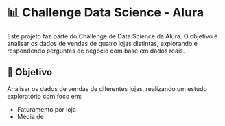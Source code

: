 # 📊 Challenge Data Science - Alura

Este projeto faz parte do Challenge de Data Science da Alura. O objetivo é analisar os dados de vendas de quatro lojas distintas, explorando e respondendo perguntas de negócio com base em dados reais.

## 🧠 Objetivo

Analisar os dados de vendas de diferentes lojas, realizando um estudo exploratório com foco em:

- Faturamento por loja
- Média de

